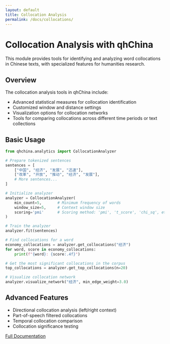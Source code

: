 ```yaml
---
layout: default
title: Collocation Analysis
permalink: /docs/collocations/
---
```


# Collocation Analysis with qhChina

This module provides tools for identifying and analyzing word collocations in Chinese texts, with specialized features for humanities research.

## Overview

The collocation analysis tools in qhChina include:

- Advanced statistical measures for collocation identification
- Customized window and distance settings
- Visualization options for collocation networks
- Tools for comparing collocations across different time periods or text collections

## Basic Usage

```python
from qhchina.analytics import CollocationAnalyzer

# Prepare tokenized sentences
sentences = [
    ["中国", "经济", "发展", "迅速"],
    ["改革", "开放", "推动", "经济", "发展"],
    # More sentences...
]

# Initialize analyzer
analyzer = CollocationAnalyzer(
    min_count=5,       # Minimum frequency of words
    window_size=5,     # Context window size
    scoring='pmi'      # Scoring method: 'pmi', 't_score', 'chi_sq', etc.
)

# Train the analyzer
analyzer.fit(sentences)

# Find collocations for a word
economy_collocations = analyzer.get_collocations("经济")
for word, score in economy_collocations:
    print(f"{word}: {score:.4f}")

# Get the most significant collocations in the corpus
top_collocations = analyzer.get_top_collocations(n=20)

# Visualize collocation network
analyzer.visualize_network("经济", min_edge_weight=3.0)
```

## Advanced Features

- Directional collocation analysis (left/right context)
- Part-of-speech filtered collocations
- Temporal collocation comparison
- Collocation significance testing

[Full Documentation](/docs/collocations/full) 